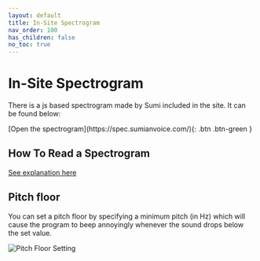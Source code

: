 ```yaml
---
layout: default
title: In-Site Spectrogram
nav_order: 100
has_children: false
no_toc: true
---
```

# In-Site Spectrogram
There is a js based spectrogram made by Sumi included in the site. It can be found below:

<span class="fs-8">
[Open the spectrogram](https://spec.sumianvoice.com/){: .btn .btn-green }
</span>

## How To Read a Spectrogram
[See explanation here](https://wiki.sumianvoice.com/wiki/pages/other-resources/spectrograms.html)


## Pitch floor
You can set a pitch floor by specifying a minimum pitch (in Hz) which will cause the program to beep annoyingly whenever the sound drops below the set value.

![Pitch Floor Setting](/img/pitch_floor.png)
